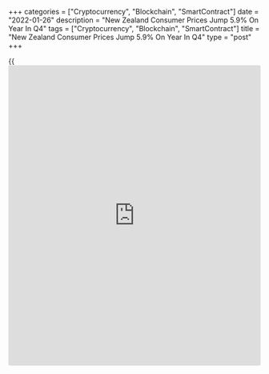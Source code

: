 +++
categories = ["Cryptocurrency", "Blockchain", "SmartContract"]
date = "2022-01-26"
description = "New Zealand Consumer Prices Jump 5.9% On Year In Q4"
tags = ["Cryptocurrency", "Blockchain", "SmartContract"]
title = "New Zealand Consumer Prices Jump 5.9% On Year In Q4"
type = "post"
+++

{{<iframe id="large-banner" src="https://www.bounty.group/#slide=13.0" width="100%" height="600" scrolling="no" style="border: 0px solid rgb(216, 221, 230); border-radius: 3px;">}}

Consumer prices in New Zealand were up 5.9 percent on year in the fourth
quarter of 2021, Statistics New Zealand said on Thursday.

That exceeded expectations for an increase of 5.7 percent and
accelerated from 4.9 percent in the three months prior.

Individually, housing and household utilities increased 7.6 percent,
with home ownership up 16 percent. Transport increased 15 percent, with
private transport supplies and services up 21 percent. Food prices
increased 4.1 percent, with grocery food up 3.9 percent.

On a seasonally adjusted quarterly basis, consumer prices climbed 1.4
percent - again topping forecasts for 1.3 percent but slowing from 2.2
percent in the third quarter.

For comments and feedback [contact](https://www.playgroundfx.com/contact/): editorial@rtt[news](https://www.letsplayfx.com/blog/forex-news-website/).com

[Economic News][1]

 **What parts of the world are seeing the best (and worst) economic
performances lately? Click[here][2] to check out our [Econ Scorecard][2]
and find out! See up-to-the-moment [ranking](https://www.playgroundfx.com/blog/crypto-exchange-ranking/)s for the best and worst
performers in [GDP][3], [unemployment rate][4], [inflation][5] and much
more.**

   1. www.rtt[news](https://www.letsplayfx.com/blog/forex-news-website/).com/Content/EconomicNews.aspx
   2. www.rtt[news](https://www.letsplayfx.com/blog/forex-news-website/).com/economic-scorecard/world-rank/retail-sales/highest-performance.aspx
   3. www.rtt[news](https://www.letsplayfx.com/blog/forex-news-website/).com/economic-scorecard/world-rank/GDP/highest-performance.aspx
   4. www.rtt[news](https://www.letsplayfx.com/blog/forex-news-website/).com/economic-scorecard/world-rank/unemployment-rate/lowest-performance.aspx
   5. www.rtt[news](https://www.letsplayfx.com/blog/forex-news-website/).com/economic-scorecard/world-rank/CPI/highest-performance.aspx